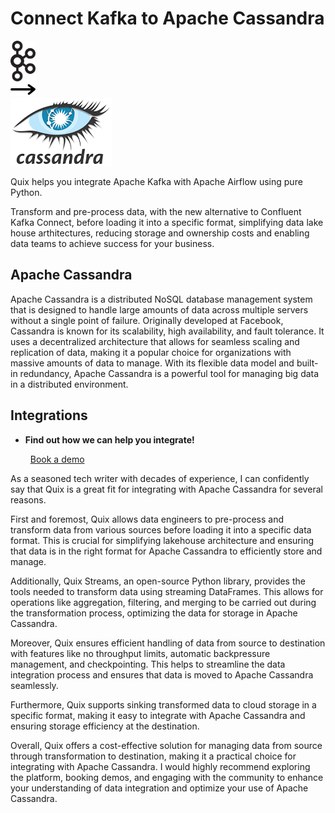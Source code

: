 # Connect Kafka to Apache Cassandra

<div class="connect-images cards blog-grid-card" markdown>
<div>
<img src="../images/kafka_logo.png" width="40px" />
</div>
<div>
<img src="../images/arrow.svg" width="40px" />
</div>
<div>
<img src="./images/apache-cassandra_1.jpg" />
</div>
</div>

Quix helps you integrate Apache Kafka with Apache Airflow using pure Python.

Transform and pre-process data, with the new alternative to Confluent Kafka Connect, before loading it into a specific format, simplifying data lake house arthitectures, reducing storage and ownership costs and enabling data teams to achieve success for your business.

## Apache Cassandra

Apache Cassandra is a distributed NoSQL database management system that is designed to handle large amounts of data across multiple servers without a single point of failure. Originally developed at Facebook, Cassandra is known for its scalability, high availability, and fault tolerance. It uses a decentralized architecture that allows for seamless scaling and replication of data, making it a popular choice for organizations with massive amounts of data to manage. With its flexible data model and built-in redundancy, Apache Cassandra is a powerful tool for managing big data in a distributed environment.

## Integrations

<div class="grid cards" markdown>

- __Find out how we can help you integrate!__

    <a class="md-button md-button--primary" href="https://share.hsforms.com/1iW0TmZzKQMChk0lxd_tGiw4yjw2?__hstc=175542013.2303933fbd746c0ac86d9ccbe9bc9100.1728383268831.1729603416735.1729620918855.31&__hssc=175542013.1.1729620918855&__hsfp=2132701734" target="_blank" style="margin:.5rem;">Book a demo</a>

</div>


As a seasoned tech writer with decades of experience, I can confidently say that Quix is a great fit for integrating with Apache Cassandra for several reasons.

First and foremost, Quix allows data engineers to pre-process and transform data from various sources before loading it into a specific data format. This is crucial for simplifying lakehouse architecture and ensuring that data is in the right format for Apache Cassandra to efficiently store and manage.

Additionally, Quix Streams, an open-source Python library, provides the tools needed to transform data using streaming DataFrames. This allows for operations like aggregation, filtering, and merging to be carried out during the transformation process, optimizing the data for storage in Apache Cassandra.

Moreover, Quix ensures efficient handling of data from source to destination with features like no throughput limits, automatic backpressure management, and checkpointing. This helps to streamline the data integration process and ensures that data is moved to Apache Cassandra seamlessly.

Furthermore, Quix supports sinking transformed data to cloud storage in a specific format, making it easy to integrate with Apache Cassandra and ensuring storage efficiency at the destination.

Overall, Quix offers a cost-effective solution for managing data from source through transformation to destination, making it a practical choice for integrating with Apache Cassandra. I would highly recommend exploring the platform, booking demos, and engaging with the community to enhance your understanding of data integration and optimize your use of Apache Cassandra.

